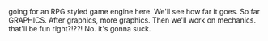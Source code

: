 going for an RPG styled game engine here. We'll see how far it goes. So far GRAPHICS.
After graphics, more graphics. Then we'll work on mechanics. that'll be fun right?!??! No. 
it's gonna suck. 
